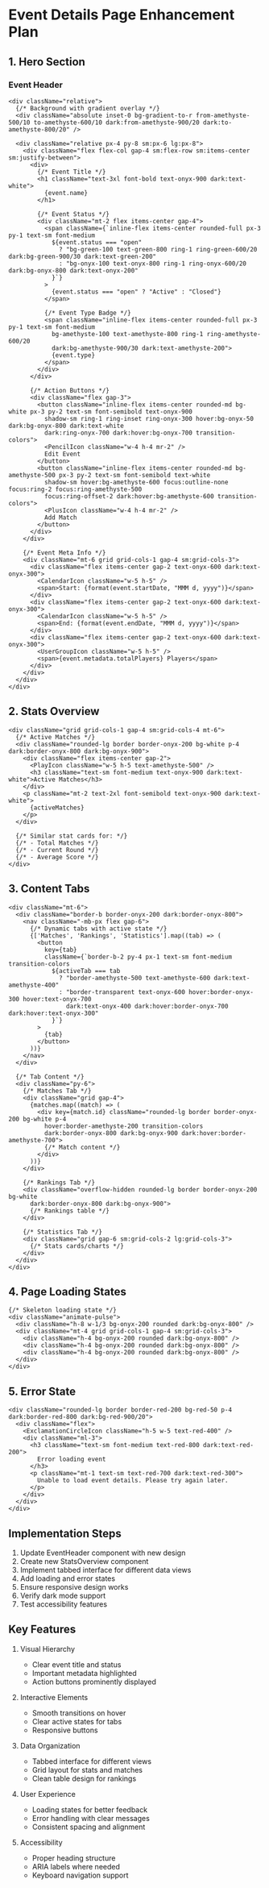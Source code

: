 # Event Details Page Enhancement Plan

## 1. Hero Section

### Event Header
```tsx
<div className="relative">
  {/* Background with gradient overlay */}
  <div className="absolute inset-0 bg-gradient-to-r from-amethyste-500/10 to-amethyste-600/10 dark:from-amethyste-900/20 dark:to-amethyste-800/20" />
  
  <div className="relative px-4 py-8 sm:px-6 lg:px-8">
    <div className="flex flex-col gap-4 sm:flex-row sm:items-center sm:justify-between">
      <div>
        {/* Event Title */}
        <h1 className="text-3xl font-bold text-onyx-900 dark:text-white">
          {event.name}
        </h1>
        
        {/* Event Status */}
        <div className="mt-2 flex items-center gap-4">
          <span className={`inline-flex items-center rounded-full px-3 py-1 text-sm font-medium
            ${event.status === "open"
              ? "bg-green-100 text-green-800 ring-1 ring-green-600/20 dark:bg-green-900/30 dark:text-green-200"
              : "bg-onyx-100 text-onyx-800 ring-1 ring-onyx-600/20 dark:bg-onyx-800 dark:text-onyx-200"
            }`}
          >
            {event.status === "open" ? "Active" : "Closed"}
          </span>
          
          {/* Event Type Badge */}
          <span className="inline-flex items-center rounded-full px-3 py-1 text-sm font-medium
            bg-amethyste-100 text-amethyste-800 ring-1 ring-amethyste-600/20 
            dark:bg-amethyste-900/30 dark:text-amethyste-200">
            {event.type}
          </span>
        </div>
      </div>
      
      {/* Action Buttons */}
      <div className="flex gap-3">
        <button className="inline-flex items-center rounded-md bg-white px-3 py-2 text-sm font-semibold text-onyx-900
          shadow-sm ring-1 ring-inset ring-onyx-300 hover:bg-onyx-50 dark:bg-onyx-800 dark:text-white 
          dark:ring-onyx-700 dark:hover:bg-onyx-700 transition-colors">
          <PencilIcon className="w-4 h-4 mr-2" />
          Edit Event
        </button>
        <button className="inline-flex items-center rounded-md bg-amethyste-500 px-3 py-2 text-sm font-semibold text-white
          shadow-sm hover:bg-amethyste-600 focus:outline-none focus:ring-2 focus:ring-amethyste-500 
          focus:ring-offset-2 dark:hover:bg-amethyste-600 transition-colors">
          <PlusIcon className="w-4 h-4 mr-2" />
          Add Match
        </button>
      </div>
    </div>
    
    {/* Event Meta Info */}
    <div className="mt-6 grid grid-cols-1 gap-4 sm:grid-cols-3">
      <div className="flex items-center gap-2 text-onyx-600 dark:text-onyx-300">
        <CalendarIcon className="w-5 h-5" />
        <span>Start: {format(event.startDate, "MMM d, yyyy")}</span>
      </div>
      <div className="flex items-center gap-2 text-onyx-600 dark:text-onyx-300">
        <CalendarIcon className="w-5 h-5" />
        <span>End: {format(event.endDate, "MMM d, yyyy")}</span>
      </div>
      <div className="flex items-center gap-2 text-onyx-600 dark:text-onyx-300">
        <UserGroupIcon className="w-5 h-5" />
        <span>{event.metadata.totalPlayers} Players</span>
      </div>
    </div>
  </div>
</div>
```

## 2. Stats Overview

```tsx
<div className="grid grid-cols-1 gap-4 sm:grid-cols-4 mt-6">
  {/* Active Matches */}
  <div className="rounded-lg border border-onyx-200 bg-white p-4 dark:border-onyx-800 dark:bg-onyx-900">
    <div className="flex items-center gap-2">
      <PlayIcon className="w-5 h-5 text-amethyste-500" />
      <h3 className="text-sm font-medium text-onyx-900 dark:text-white">Active Matches</h3>
    </div>
    <p className="mt-2 text-2xl font-semibold text-onyx-900 dark:text-white">
      {activeMatches}
    </p>
  </div>
  
  {/* Similar stat cards for: */}
  {/* - Total Matches */}
  {/* - Current Round */}
  {/* - Average Score */}
</div>
```

## 3. Content Tabs

```tsx
<div className="mt-6">
  <div className="border-b border-onyx-200 dark:border-onyx-800">
    <nav className="-mb-px flex gap-6">
      {/* Dynamic tabs with active state */}
      {['Matches', 'Rankings', 'Statistics'].map((tab) => (
        <button
          key={tab}
          className={`border-b-2 py-4 px-1 text-sm font-medium transition-colors
            ${activeTab === tab
              ? "border-amethyste-500 text-amethyste-600 dark:text-amethyste-400"
              : "border-transparent text-onyx-600 hover:border-onyx-300 hover:text-onyx-700 
                dark:text-onyx-400 dark:hover:border-onyx-700 dark:hover:text-onyx-300"
            }`}
        >
          {tab}
        </button>
      ))}
    </nav>
  </div>

  {/* Tab Content */}
  <div className="py-6">
    {/* Matches Tab */}
    <div className="grid gap-4">
      {matches.map((match) => (
        <div key={match.id} className="rounded-lg border border-onyx-200 bg-white p-4 
          hover:border-amethyste-200 transition-colors
          dark:border-onyx-800 dark:bg-onyx-900 dark:hover:border-amethyste-700">
          {/* Match content */}
        </div>
      ))}
    </div>

    {/* Rankings Tab */}
    <div className="overflow-hidden rounded-lg border border-onyx-200 bg-white 
      dark:border-onyx-800 dark:bg-onyx-900">
      {/* Rankings table */}
    </div>

    {/* Statistics Tab */}
    <div className="grid gap-6 sm:grid-cols-2 lg:grid-cols-3">
      {/* Stats cards/charts */}
    </div>
  </div>
</div>
```

## 4. Page Loading States

```tsx
{/* Skeleton loading state */}
<div className="animate-pulse">
  <div className="h-8 w-1/3 bg-onyx-200 rounded dark:bg-onyx-800" />
  <div className="mt-4 grid grid-cols-1 gap-4 sm:grid-cols-3">
    <div className="h-4 bg-onyx-200 rounded dark:bg-onyx-800" />
    <div className="h-4 bg-onyx-200 rounded dark:bg-onyx-800" />
    <div className="h-4 bg-onyx-200 rounded dark:bg-onyx-800" />
  </div>
</div>
```

## 5. Error State

```tsx
<div className="rounded-lg border border-red-200 bg-red-50 p-4 dark:border-red-800 dark:bg-red-900/20">
  <div className="flex">
    <ExclamationCircleIcon className="h-5 w-5 text-red-400" />
    <div className="ml-3">
      <h3 className="text-sm font-medium text-red-800 dark:text-red-200">
        Error loading event
      </h3>
      <p className="mt-1 text-sm text-red-700 dark:text-red-300">
        Unable to load event details. Please try again later.
      </p>
    </div>
  </div>
</div>
```

## Implementation Steps

1. Update EventHeader component with new design
2. Create new StatsOverview component
3. Implement tabbed interface for different data views
4. Add loading and error states
5. Ensure responsive design works
6. Verify dark mode support
7. Test accessibility features

## Key Features

1. Visual Hierarchy
   - Clear event title and status
   - Important metadata highlighted
   - Action buttons prominently displayed

2. Interactive Elements
   - Smooth transitions on hover
   - Clear active states for tabs
   - Responsive buttons

3. Data Organization
   - Tabbed interface for different views
   - Grid layout for stats and matches
   - Clean table design for rankings

4. User Experience
   - Loading states for better feedback
   - Error handling with clear messages
   - Consistent spacing and alignment

5. Accessibility
   - Proper heading structure
   - ARIA labels where needed
   - Keyboard navigation support